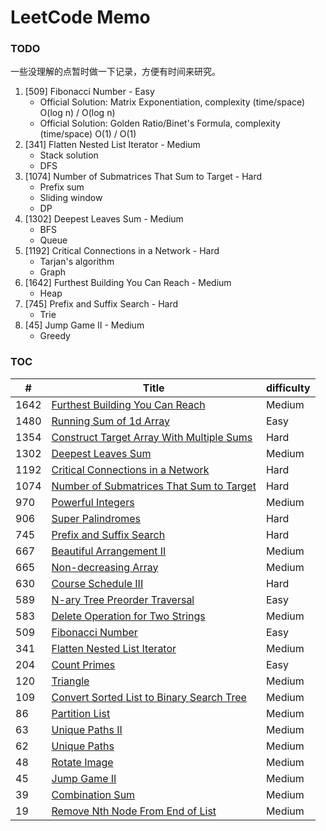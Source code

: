 # LeetCode Memo

### TODO

一些没理解的点暂时做一下记录，方便有时间来研究。

1. [509] Fibonacci Number - Easy
   - Official Solution: Matrix Exponentiation, complexity (time/space) O(log n) / O(log n)
   - Official Solution: Golden Ratio/Binet's Formula, complexity (time/space) O(1) / O(1)
2. [341] Flatten Nested List Iterator - Medium
   - Stack solution
   - DFS
3. [1074] Number of Submatrices That Sum to Target - Hard
   - Prefix sum
   - Sliding window
   - DP
4. [1302] Deepest Leaves Sum - Medium
   - BFS
   - Queue
5. [1192] Critical Connections in a Network - Hard
   - Tarjan's algorithm
   - Graph
6. [1642] Furthest Building You Can Reach - Medium
   - Heap
7. [745] Prefix and Suffix Search - Hard
   - Trie
8. [45] Jump Game II - Medium
   - Greedy

### TOC

| #    | Title                                                                                                                         | difficulty |
| ---- | ----------------------------------------------------------------------------------------------------------------------------- | ---------- |
| 1642 | [Furthest Building You Can Reach](./1642.%20Furthest%20Building%20You%20Can%20Reach%20%28Medium%29.md)                        | Medium     |
| 1480 | [Running Sum of 1d Array](./1480.%20Running%20Sum%20of%201d%20Array%20%28Easy%29.md)                                          | Easy       |
| 1354 | [Construct Target Array With Multiple Sums](./1354.%20Construct%20Target%20Array%20With%20Multiple%20Sums%20%28Hard%29.md)    | Hard       |
| 1302 | [Deepest Leaves Sum](./1302.%20Deepest%20Leaves%20Sum%20%28Medium%29.md)                                                      | Medium     |
| 1192 | [Critical Connections in a Network](./1192.%20Critical%20Connections%20in%20a%20Network%20%28Hard%29.md)                      | Hard       |
| 1074 | [Number of Submatrices That Sum to Target](./1074.%20Number%20of%20Submatrices%20That%20Sum%20to%20Target%20%28Hard%29.md)    | Hard       |
| 970  | [Powerful Integers](./970.%20Powerful%20Integers%20%28Medium%29.md)                                                           | Medium     |
| 906  | [Super Palindromes](./906.%20Super%20Palindromes%20%28Hard%29.md)                                                             | Hard       |
| 745  | [Prefix and Suffix Search](./745.%20Prefix%20and%20Suffix%20Search%20%28Hard%29.md)                                           | Hard       |
| 667  | [Beautiful Arrangement II](./667.%20Beautiful%20Arrangement%20II%20%28Medium%29.md)                                           | Medium     |
| 665  | [Non-decreasing Array](./665.%20Non-decreasing%20Array%20%28Medium%29.md)                                                     | Medium     |
| 630  | [Course Schedule III](./630.%20Course%20Schedule%20III%20%28Hard%29.md)                                                       | Hard       |
| 589  | [N-ary Tree Preorder Traversal](./589.%20N-ary%20Tree%20Preorder%20Traversal%20%28Easy%29.md)                                 | Easy       |
| 583  | [Delete Operation for Two Strings](./583.%20Delete%20Operation%20for%20Two%20Strings%20%28Medium%29.md)                       | Medium     |
| 509  | [Fibonacci Number](./509.%20Fibonacci%20Number%20%28Easy%29.md)                                                               | Easy       |
| 341  | [Flatten Nested List Iterator](./341.%20Flatten%20Nested%20List%20Iterator%20%28Medium%29.md)                                 | Medium     |
| 204  | [Count Primes](./204.%20Count%20Primes%20%28Easy%29.md)                                                                       | Easy       |
| 120  | [Triangle](./120.%20Triangle%20%28Medium%29.md)                                                                               | Medium     |
| 109  | [Convert Sorted List to Binary Search Tree](./109.%20Convert%20Sorted%20List%20to%20Binary%20Search%20Tree%20%28Medium%29.md) | Medium     |
| 86   | [Partition List](./86.%20Partition%20List%20%28Medium%29.md)                                                                  | Medium     |
| 63   | [Unique Paths II](./63.%20Unique%20Paths%20II%20%28Medium%29.md)                                                              | Medium     |
| 62   | [Unique Paths](./62.%20Unique%20Paths%20%28Medium%29.md)                                                                      | Medium     |
| 48   | [Rotate Image](./48.%20Rotate%20Image%20%28Medium%29.md)                                                                      | Medium     |
| 45   | [Jump Game II](./45.%20Jump%20Game%20II%20%28Medium%29.md)                                                                    | Medium     |
| 39   | [Combination Sum](./39.%20Combination%20Sum%20%28Medium%29.md)                                                                | Medium     |
| 19   | [Remove Nth Node From End of List](./19.%20Remove%20Nth%20Node%20From%20End%20of%20List%20%28Medium%29.md)                    | Medium     |
